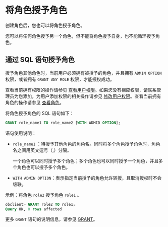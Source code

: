 # 将角色授予角色

创建角色后，您也可以将角色授予角色。

您可以将任何角色授予另一个角色，但不能将角色授予自身，也不能循环授予角色。

## 通过 SQL 语句授予角色

授予角色其他角色时，当前用户必须拥有被授予的角色，并且拥有 `ADMIN OPTION` 权限，或者拥有 `GRANT ANY ROLE` 权限，才能授权成功。

查看当前拥有权限的操作请参见 [查看用户权限](../4.view-user-permissions-of-oracle-mode.md)。如果您没有相应权限，请联系管理员为您添加，为用户添加权限的相关操作请参见 [修改用户权限](../5.modify-user-permissions-of-oracle-mode.md)。查看当前拥有角色的操作请参见 [查看角色](../9.manage-roles-of-oracle-mode/)。

将角色授予角色的 SQL 语句如下：

```sql
GRANT role_name1 TO role_name2 [WITH ADMID OPTION];
```

语句使用说明：

* `role_name1` ：待授予其他角色的角色名。同时将多个角色授予角色时，角色名之间用英文逗号（,）分隔。

  一个角色可以同时授予多个角色；多个角色也可以同时授予一个角色，并且多个角色也可以授予多个角色。
  
* `WITH ADMIN OPTION`：表示指定当前授予的角色允许转授，且取消授权时不会级联。

示例：将角色 `role2` 授予角色 `role1` 。

```sql
obclient> GRANT role2 TO role1;
Query OK, 0 rows affected
```

更多 `GRANT` 语句的说明信息，请参见 [GRANT](../../../../../../4.development-reference/1.sql-syntax/3.common-tenant-of-oracle-mode/9.sql-statement-of-oracle-mode/3.dcl-of-oracle-mode/7.grant-of-oracle-mode.md)。
